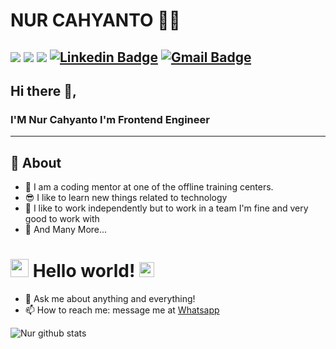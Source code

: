 # NUR CAHYANTO 👨‍💻
![](https://komarev.com/ghpvc/?username=Razdan12&color=36b812)
![](https://img.shields.io/github/followers/Razdan12?style=social)
![](https://img.shields.io/github/stars/Razdan12?style=social)
[![Linkedin Badge](https://img.shields.io/badge/-nurcah-blue?style=flat-square&logo=Linkedin&logoColor=white&link=https://www.linkedin.com/in/nurcah/)](https://www.linkedin.com/in/nurcah/)
[![Gmail Badge](https://img.shields.io/badge/-nur.razdan@gmail.com-c14438?style=flat-square&logo=Gmail&logoColor=white&link=mailto:nur.razdan@gmail.com)](mailto:nur.razdan@gmail.com)
---

## Hi there 👋,

### I'M Nur Cahyanto I'm Frontend Engineer
-------
  
## 🧐 About

- 🙌 I am a coding mentor at one of the offline training centers.
- 😎 I like to learn new things related to technology
- 👥 I like to work independently but to work in a team I'm fine and very good to work with
- 👯 And Many More...

# <img src="https://github.com/TheDudeThatCode/TheDudeThatCode/blob/master/Assets/Hi.gif" width="29px"> Hello world!&nbsp;<img src="https://github.com/TheDudeThatCode/TheDudeThatCode/blob/master/Assets/Earth.gif" width="24px">

- 💬 Ask me about anything and everything!
- 📫 How to reach me: message me at [Whatsapp](https://wa.me/6285158693933)


![Nur github stats](https://github-readme-stats.vercel.app/api?username=Razdan12&show_icons=true)

